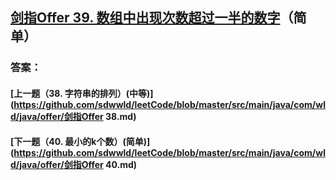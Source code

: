 ## [剑指Offer 39. 数组中出现次数超过一半的数字](https://leetcode-cn.com/problems/merge-two-sorted-lists/)（简单）





### 答案：



#### [上一题（38. 字符串的排列）(中等)](https://github.com/sdwwld/leetCode/blob/master/src/main/java/com/wld/java/offer/剑指Offer 38.md)

#### [下一题（40. 最小的k个数）(简单)](https://github.com/sdwwld/leetCode/blob/master/src/main/java/com/wld/java/offer/剑指Offer 40.md)